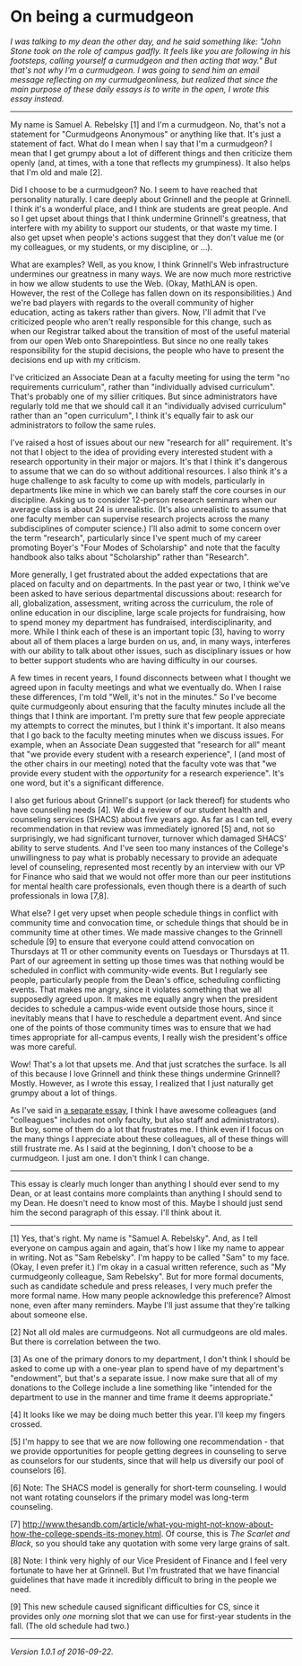 On being a curmudgeon
=====================

*I was talking to my dean the other day, and he said something like: "John
Stone took on the role of campus gadfly.  It feels like you are following in
his footsteps, calling yourself a curmudgeon and then acting that way."
But that's not why I'm a curmudgeon.  I was going to send him an email
message reflecting on my curmudgeonliness, but realized that since the
main purpose of these daily essays is to write in the open, I wrote this
essay instead.*

---

My name is Samuel A. Rebelsky [1] and I'm a curmudgeon.  No, that's not a
statement for "Curmudgeons Anonymous" or anything like that.  It's just
a statement of fact.  What do I mean when I say that I'm a curmudgeon?
I mean that I get grumpy about a lot of different things and then
criticize them openly (and, at times, with a tone that reflects my
grumpiness).  It also helps that I'm old and male [2].

Did I choose to be a curmudgeon?  No.  I seem to have reached that 
personality naturally.  I care deeply about Grinnell and the people at
Grinnell.  I think it's a wonderful place, and I think are students are
great people.  And so I get upset about things that I think undermine
Grinnell's greatness, that interfere with my ability to support our
students, or that waste my time.  I also get upset when people's actions
suggest that they don't value me (or my colleagues, or my students, or 
my discipline, or ...).

What are examples?  Well, as you know, I think Grinnell's Web
infrastructure undermines our greatness in many ways.  We are now
much more restrictive in how we allow students to use the Web.  (Okay,
MathLAN is open.  However, the rest of the College has fallen down on its
responsibilities.)  And we're bad players with regards to the overall
community of higher education, acting as takers rather than givers.
Now, I'll admit that I've criticized people who aren't really responsible
for this change, such as when our Registrar talked about the transition
of most of the useful material from our open Web onto Sharepointless.
But since no one really takes responsibility for the stupid decisions,
the people who have to present the decisions end up with my criticism.

I've criticized an Associate Dean at a faculty meeting for using
the term "no requirements curriculum", rather than "individually
advised curriculum".  That's probably one of my sillier critiques.
But since administrators have regularly told me that we should call it
an "individually advised curriculum" rather than an "open curriculum",
I think it's equally fair to ask our administrators to follow the
same rules.

I've raised a host of issues about our new "research for all" requirement.
It's not that I object to the idea of providing every interested student
with a research opportunity in their major or majors.  It's that I think
it's dangerous to assume that we can do so without additional resources.
I also think it's a huge challenge to ask faculty to come up with models,
particularly in departments like mine in which we can barely staff
the core courses in our discipline.  Asking us to consider 12-person
research seminars when our average class is about 24 is unrealistic.
(It's also unrealistic to assume that one faculty member can supervise
research projects across the many subdisciplines of computer science.)
I'll also admit to some concern over the term "research", particularly
since I've spent much of my career promoting Boyer's "Four Modes
of Scholarship" and note that the faculty handbook also talks about
"Scholarship" rather than "Research".

More generally, I get frustrated about the added expectations that
are placed on faculty and on departments.  In the past year or two,
I think we've been asked to have serious departmental discussions
about: research for all, globalization, assessment, writing across
the curriculum, the role of online education in our discipline, large
scale projects for fundraising, how to spend money my department has
fundraised, interdisciplinarity, and more.  While I think each of these
is an important topic [3], having to worry about all of them places a
large burden on us, and, in many ways, interferes with our ability to
talk about other issues, such as disciplinary issues or how to better
support students who are having difficulty in our courses.

A few times in recent years, I found disconnects between what I thought
we agreed upon in faculty meetings and what we eventually do.  When I
raise these differences, I'm told "Well, it's not in the minutes."
So I've become quite curmudgeonly about ensuring that the faculty minutes
include all the things that I think are important.  I'm pretty sure that
few people appreciate my attempts to correct the minutes, but I think
it's important.  It also means that I go back to the faculty meeting
minutes when we discuss issues.  For example, when an Associate Dean
suggested that "research for all" meant that "we provide every student
with a research experience", I (and most of the other chairs in our
meeting) noted that the faculty vote was that "we provide every student
with the *opportunity* for a research experience".  It's one word,
but it's a significant difference.

I also get furious about Grinnell's support (or lack thereof) for students
who have counseling needs [4].  We did a review of our student health and
counseling services (SHACS) about five years ago.  As far as I can tell, every
recommendation in that review was immediately ignored [5] and, not so
surprisingly, we had significant turnover, turnover which damaged SHACS'
ability to serve students.  And I've seen too many instances of the
College's unwillingness to pay what is probably necessary to provide an
adequate level of counseling, represented most recently by an interview
with our VP for Finance who said that we would not offer more than our
peer institutions for mental health care professionals, even though
there is a dearth of such professionals in Iowa [7,8].

What else?  I get very upset when people schedule things in conflict
with community time and convocation time, or schedule things that
should be in community time at other times.  We made massive changes
to the Grinnell schedule [9] to ensure that everyone could attend
convocation on Thursdays at 11 or other community events on Tuesdays or
Thursdays at 11.  Part of our agreement in setting up those times was
that nothing would be scheduled in conflict with community-wide events.
But I regularly see people, particularly people from the Dean's office,
scheduling conflicting events.  That makes me angry, since it violates
something that we all supposedly agreed upon.  It makes me equally angry
when the president decides to schedule a campus-wide event outside those
hours, since it inevitably means that I have to reschedule a department
event.  And since one of the points of those community times was to
ensure that we had times appropriate for all-campus events, I really wish
the president's office was more careful.

Wow!  That's a lot that upsets me.  And that just scratches the surface.
Is all of this because I love Grinnell and think these things undermine
Grinnell?  Mostly.  However, as I wrote this essay, I realized that I
just naturally get grumpy about a lot of things.  

As I've said in [a separate essay](thinking-the-best.html), I think I have
awesome colleagues (and "colleagues" includes not only faculty, but also
staff and administrators).  But boy, some of them do a lot that
frustrates me.  I think even if I focus on the many things I appreciate
about these colleagues, all of these things will still frustrate me.
As I said at the beginning, I don't choose to be a curmudgeon.  I just
am one.  I don't think I can change.

---

This essay is clearly much longer than anything I should ever send to my
Dean, or at least contains more complaints than anything I should send
to my Dean.  He doesn't need to know most of this.  Maybe I should just
send him the second paragraph of this essay.  I'll think about it.

---

[1] Yes, that's right.  My name is "Samuel A. Rebelsky".  And, as I tell
everyone on campus again and again, that's how I like my name to appear
in writing.  Not as "Sam Rebelsky".  I'm happy to be called "Sam" to my
face.  (Okay, I even prefer it.)  I'm okay in a casual written reference,
such as "My curmudgeonly colleague, Sam Rebelsky".  But for more formal
documents, such as candidate schedule and press releases, I very much
prefer the more formal name.  How many people acknowledge this preference?
Almost none, even after many reminders.  Maybe I'll just assume that
they're talking about someone else.

[2] Not all old males are curmudgeons. Not all curmudgeons are old males.
But there is correlation between the two.

[3] As one of the primary donors to my department, I don't think I should
be asked to come up with a one-year plan to spend have of my department's
"endowment", but that's a separate issue.  I now make sure that all of
my donations to the College include a line something like "intended for 
the department to use in the manner and time frame it deems appropriate."

[4] It looks like we may be doing much better this year.  I'll keep
my fingers crossed.

[5] I'm happy to see that we are now following one recommendation - 
that we provide opportunities for people getting degrees in counseling 
to serve as counselors for our students, since that will help us
diversify our pool of counselors [6].

[6] Note: The SHACS model is generally for short-term counseling.  I
would not want rotating counselors if the primary model was long-term 
counseling.

[7] <http://www.thesandb.com/article/what-you-might-not-know-about-how-the-college-spends-its-money.html>.  Of course, this is _The Scarlet and Black_, so you should take any quotation with some very large grains of salt.

[8] Note: I think very highly of our Vice President of Finance and I feel
very fortunate to have her at Grinnell.  But I'm frustrated that we have
financial guidelines that have made it incredibly difficult to bring in
the people we need.

[9] This new schedule caused significant difficulties for CS, since it
provides only *one* morning slot that we can use for first-year students
in the fall.  (The old schedule had two.)

--- 

*Version 1.0.1 of 2016-09-22.*
